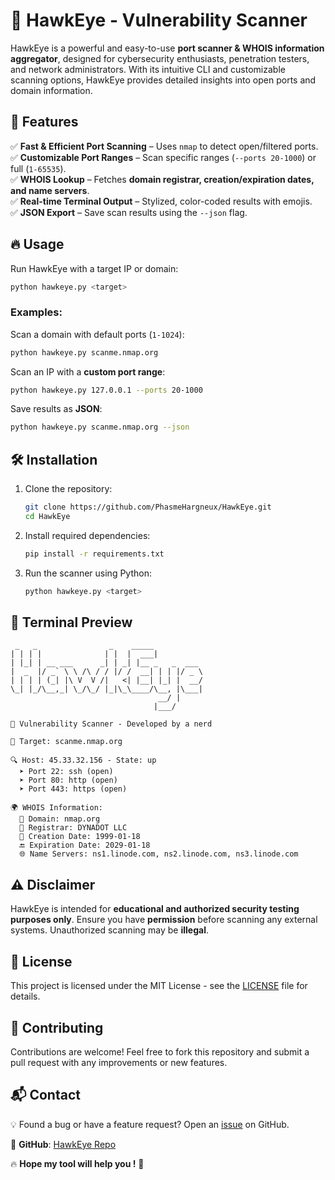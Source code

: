 # 🦅 HawkEye - Vulnerability Scanner

HawkEye is a powerful and easy-to-use **port scanner & WHOIS information aggregator**, designed for cybersecurity enthusiasts, penetration testers, and network administrators. With its intuitive CLI and customizable scanning options, HawkEye provides detailed insights into open ports and domain information.

## 🚀 Features

✅ **Fast & Efficient Port Scanning** – Uses `nmap` to detect open/filtered ports.  
✅ **Customizable Port Ranges** – Scan specific ranges (`--ports 20-1000`) or full (`1-65535`).  
✅ **WHOIS Lookup** – Fetches **domain registrar, creation/expiration dates, and name servers**.  
✅ **Real-time Terminal Output** – Stylized, color-coded results with emojis.  
✅ **JSON Export** – Save scan results using the `--json` flag.

## 🔥 Usage

Run HawkEye with a target IP or domain:
```bash
python hawkeye.py <target>
```

### Examples:

Scan a domain with default ports (`1-1024`):
```bash
python hawkeye.py scanme.nmap.org
```

Scan an IP with a **custom port range**:
```bash
python hawkeye.py 127.0.0.1 --ports 20-1000
```

Save results as **JSON**:
```bash
python hawkeye.py scanme.nmap.org --json
```

## 🛠 Installation

1. Clone the repository:
   ```bash
   git clone https://github.com/PhasmeHargneux/HawkEye.git
   cd HawkEye
   ```
2. Install required dependencies:
   ```bash
   pip install -r requirements.txt
   ```
3. Run the scanner using Python:
   ```bash
   python hawkeye.py <target>
   ```

## 🎨 Terminal Preview

```
 _   _                _    _____
| | | |              | |  |  ___|
| |_| | __ ___      _| | _| |__ _   _  ___
|  _  |/ _` \ \ /\ / / |/ /  __| | | |/ _ \
| | | | (_| |\ V  V /|   <| |__| |_| |  __/
\_| |_/\__,_| \_/\_/ |_|\_\____/\__, |\___|
                                 __/ |
                                |___/

🦅 Vulnerability Scanner - Developed by a nerd

🎯 Target: scanme.nmap.org

🔍 Host: 45.33.32.156 - State: up
  ➤ Port 22: ssh (open)
  ➤ Port 80: http (open)
  ➤ Port 443: https (open)

🌍 WHOIS Information:
  📌 Domain: nmap.org
  🏢 Registrar: DYNADOT LLC
  📅 Creation Date: 1999-01-18
  🔚 Expiration Date: 2029-01-18
  🌐 Name Servers: ns1.linode.com, ns2.linode.com, ns3.linode.com
```

## ⚠️ Disclaimer

HawkEye is intended for **educational and authorized security testing purposes only**. Ensure you have **permission** before scanning any external systems. Unauthorized scanning may be **illegal**.

## 📜 License

This project is licensed under the MIT License - see the [LICENSE](LICENSE) file for details.

## 🤝 Contributing

Contributions are welcome! Feel free to fork this repository and submit a pull request with any improvements or new features.

## 📬 Contact

💡 Found a bug or have a feature request? Open an [issue](https://github.com/PhasmeHargneux/HawkEye/issues) on GitHub.

🔗 **GitHub**: [HawkEye Repo](https://github.com/PhasmeHargneux/HawkEye)

🔥 **Hope my tool will help you !** 🚀
